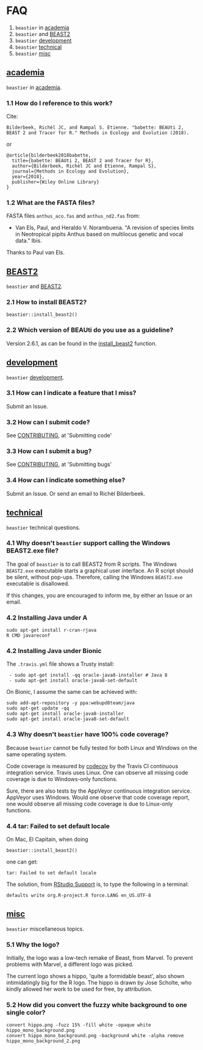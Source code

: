 # FAQ

 1. `beastier` in [academia](#academia) 
 2. `beastier` and [BEAST2](#BEAST2)
 3. `beastier` [development](#development) 
 4. `beastier` [technical](#technical)
 5. `beastier` [misc](#misc)

## [academia](#academia)

`beastier` in [academia](#academia).

### 1.1 How do I reference to this work?

Cite:

```
Bilderbeek, Richèl JC, and Rampal S. Etienne. "babette: BEAUti 2, BEAST 2 and Tracer for R." Methods in Ecology and Evolution (2018).
```

or

```
@article{bilderbeek2018babette,
  title={babette: BEAUti 2, BEAST 2 and Tracer for R},
  author={Bilderbeek, Richèl JC and Etienne, Rampal S},
  journal={Methods in Ecology and Evolution},
  year={2018},
  publisher={Wiley Online Library}
}
```

### 1.2 What are the FASTA files?

FASTA files `anthus_aco.fas` and `anthus_nd2.fas` from:
 
 * Van Els, Paul, and Heraldo V. Norambuena. "A revision of species limits in Neotropical pipits Anthus based on multilocus genetic and vocal data." Ibis.

Thanks to Paul van Els.

## [BEAST2](#BEAST2)

`beastier` and [BEAST2](#BEAST2).

### 2.1 How to install BEAST2?

```
beastier::install_beast2()
```

### 2.2 Which version of BEAUti do you use as a guideline?

Version 2.6.1, as can be found in the [install_beast2](https://github.com/ropensci/beastier/blob/master/R/install_beast2.R) function.

## [development](#development) 

`beastier` [development](#development).

### 3.1 How can I indicate a feature that I miss?

Submit an Issue.

### 3.2 How can I submit code?

See [CONTRIBUTING](CONTRIBUTING.md), at 'Submitting code'

### 3.3 How can I submit a bug?

See [CONTRIBUTING](CONTRIBUTING.md), at 'Submitting bugs' 

### 3.4 How can I indicate something else?

Submit an Issue. Or send an email to Richèl Bilderbeek.

## [technical](#technical)

`beastier` technical questions.

### 4.1 Why doesn't `beastier` support calling the Windows BEAST2.exe file?

The goal of `beastier` is to call BEAST2 from R scripts.
The Windows `BEAST2.exe` executable starts a graphical user interface.
An R script should be silent, without pop-ups. 
Therefore, calling the Windows `BEAST2.exe` executable is disallowed.

If this changes, you are encouraged to inform me, by either an Issue
or an email.

### 4.2 Installing Java under A


```
sudo apt-get install r-cran-rjava
R CMD javareconf
```

### 4.2 Installing Java under Bionic

The `.travis.yml` file shows a Trusty install:

```
 - sudo apt-get install -qq oracle-java8-installer # Java 8
 - sudo apt-get install oracle-java8-set-default
```

On Bionic, I assume the same can be achieved with:

```
sudo add-apt-repository -y ppa:webupd8team/java 
sudo apt-get update -qq
sudo apt-get install oracle-java8-installer
sudo apt-get install oracle-java8-set-default
```

### 4.3 Why doesn't `beastier` have 100% code coverage?

Because `beastier` cannot be fully tested for both
Linux and Windows on the same operating system.

Code coverage is measured by [codecov](https://codecov.io/gh/ropensci/beastier/tree/master/R) by the Travis CI continuous integration service.
Travis uses Linux. 
One can observe all missing code coverage is due to Windows-only functions.

Sure, there are also tests by the AppVeyor continuous integration service.
AppVeyor uses Windows. Would one observe that code coverage report, 
one would observe all missing code coverage is due to Linux-only functions.

### 4.4 tar: Failed to set default locale

On Mac, El Capitain, when doing

```
beastier::install_beast2()
```

one can get:

```
tar: Failed to set default locale
``` 

The solution, from [RStudio Support](https://support.rstudio.com/hc/en-us/community/posts/212446787-tar-Failed-to-set-default-locale) 
is, to type the following in a terminal:

```
defaults write org.R-project.R force.LANG en_US.UTF-8
```

## [misc](#misc)

`beastier` miscellaneous topics.

### 5.1 Why the logo?

Initially, the logo was a low-tech remake of Beast, from Marvel.
To prevent problems with Marvel, a different logo was picked.

The current logo shows a hippo, 'quite a formidable beast', also shown
intimidatingly big for the R logo. 
The hippo is drawn by Jose Scholte, who kindly allowed her work to
be used for free, by attribution.

### 5.2 How did you convert the fuzzy white background to one single color?

```
convert hippo.png -fuzz 15% -fill white -opaque white hippo_mono_background.png
convert hippo_mono_background.png -background white -alpha remove hippo_mono_background_2.png
```
